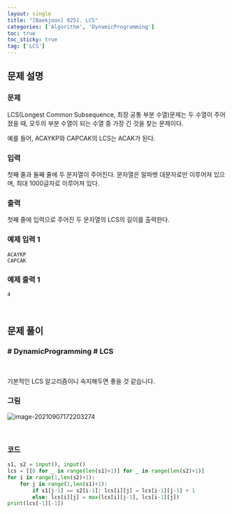 ```yaml
---
layout: single
title: "[Baekjoon] 9251. LCS"
categories: ['Algorithm', 'DynamicProgramming']
toc: true
toc_sticky: true
tag: ['LCS']
---
```


## 문제 설명

### 문제

LCS(Longest Common Subsequence, 최장 공통 부분 수열)문제는 두 수열이 주어졌을 때, 모두의 부분 수열이 되는 수열 중 가장 긴 것을 찾는 문제이다.

예를 들어, ACAYKP와 CAPCAK의 LCS는 ACAK가 된다.

### 입력

첫째 줄과 둘째 줄에 두 문자열이 주어진다. 문자열은 알파벳 대문자로만 이루어져 있으며, 최대 1000글자로 이루어져 있다.

### 출력

첫째 줄에 입력으로 주어진 두 문자열의 LCS의 길이를 출력한다.

### 예제 입력 1

```
ACAYKP
CAPCAK
```

### 예제 출력 1

```
4
```

<br>

## 문제 풀이

### \# DynamicProgramming \# LCS

<br>

기본적인 LCS 알고리즘이니 숙지해두면 좋을 것 같습니다. 

### 그림

![image-20210907172203274](https://user-images.githubusercontent.com/70505378/132311468-a88b6b08-2aad-431a-8442-a945f4f18ad3.png)

<br>

### 코드

```python
s1, s2 = input(), input()
lcs = [[0 for _ in range(len(s1)+1)] for _ in range(len(s2)+1)]
for i in range(1,len(s2)+1):
    for j in range(1,len(s1)+1):
        if s1[j-1] == s2[i-1]: lcs[i][j] = lcs[i-1][j-1] + 1
        else: lcs[i][j] = max(lcs[i][j-1], lcs[i-1][j])
print(lcs[-1][-1])
```

